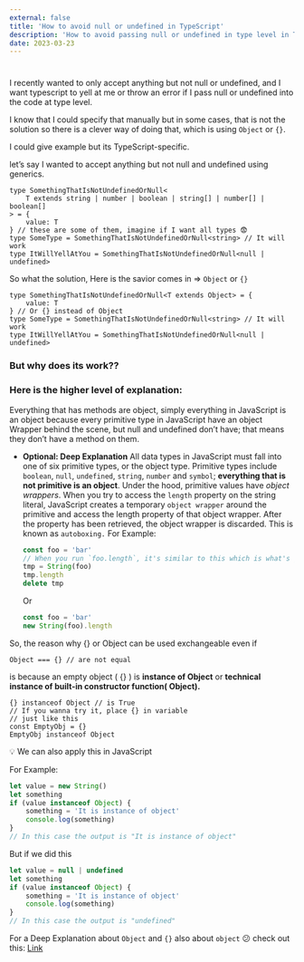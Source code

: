 ```yaml
---
external: false
title: 'How to avoid null or undefined in TypeScript'
description: 'How to avoid passing null or undefined in type level in TypeScript'
date: 2023-03-23
---
```


#

I recently wanted to only accept anything but not null or undefined, and I want typescript to yell at me or throw an error if I pass null or undefined into the code at type level.

I know that I could specify that manually but in some cases, that is not the solution so there is a clever way of doing that, which is using `Object` or `{}`.

I could give example but its TypeScript-specific.

let’s say I wanted to accept anything but not null and undefined using generics.

```tsx
type SomethingThatIsNotUndefinedOrNull<
	T extends string | number | boolean | string[] | number[] | boolean[]
> = {
	value: T
} // these are some of them, imagine if I want all types 😨
type SomeType = SomethingThatIsNotUndefinedOrNull<string> // It will work
type ItWillYellAtYou = SomethingThatIsNotUndefinedOrNull<null | undefined>
```

So what the solution, Here is the savior comes in ⇒ `Object` or `{}`

```tsx
type SomethingThatIsNotUndefinedOrNull<T extends Object> = {
	value: T
} // Or {} instead of Object
type SomeType = SomethingThatIsNotUndefinedOrNull<string> // It will work
type ItWillYellAtYou = SomethingThatIsNotUndefinedOrNull<null | undefined>
```

### But why does its work??

### **Here is the higher level of explanation:**

Everything that has methods are object, simply everything in JavaScript is an object because every primitive type in JavaScript have an object Wrapper behind the scene, but null and undefined don’t have; that means they don’t have a method on them.

- **Optional: Deep Explanation**
  All data types in JavaScript must fall into one of six primitive types, or the object type. Primitive types include `boolean`, `null`, `undefined`, `string`, `number` and `symbol`; **everything that is not primitive is an object**.
  Under the hood, primitive values have *object wrappers*. When you try to access the `length` property on the string literal, JavaScript creates a temporary `object wrapper` around the primitive and access the length property of that object wrapper. After the property has been retrieved, the object wrapper is discarded. This is known as `autoboxing.`
  For Example:
  ```jsx
  const foo = 'bar'
  // When you run `foo.length`, it's similar to this which is what's going on behind  the scene
  tmp = String(foo)
  tmp.length
  delete tmp
  ```
  Or
  ```jsx
  const foo = 'bar'
  new String(foo).length
  ```

So, the reason why {} or Object can be used exchangeable even if

```tsx
Object === {} // are not equal
```

is because an empty object ( {} ) is **instance of Object** or **technical instance of built-in constructor function( Object).**

```tsx
{} instanceof Object // is True
// If you wanna try it, place {} in variable
// just like this
const EmptyObj = {}
EmptyObj instanceof Object
```

<aside>
💡 We can also apply this in JavaScript

For Example:

```jsx
let value = new String()
let something
if (value instanceof Object) {
	something = 'It is instance of object'
	console.log(something)
}
// In this case the output is "It is instance of object"
```

But if we did this

```jsx
let value = null | undefined
let something
if (value instanceof Object) {
	something = 'It is instance of object'
	console.log(something)
}
// In this case the output is "undefined"
```

</aside>

For a Deep Explanation about `Object` and `{}` also about `object` 😕 check out this: [Link](https://yeabsiramekuriablog.vercel.app/blog/difference-between-object-object-and--in-typescript)
